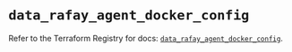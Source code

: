# `data_rafay_agent_docker_config`

Refer to the Terraform Registry for docs: [`data_rafay_agent_docker_config`](https://registry.terraform.io/providers/rafaysystems/rafay/1.1.52/docs/data-sources/agent_docker_config).
